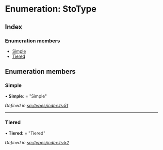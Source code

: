 # Enumeration: StoType

## Index

### Enumeration members

* [Simple](_types_index_.stotype.md#simple)
* [Tiered](_types_index_.stotype.md#tiered)

## Enumeration members

###  Simple

• **Simple**: = "Simple"

*Defined in [src/types/index.ts:51](https://github.com/PolymathNetwork/polymath-sdk/blob/550676f/src/types/index.ts#L51)*

___

###  Tiered

• **Tiered**: = "Tiered"

*Defined in [src/types/index.ts:52](https://github.com/PolymathNetwork/polymath-sdk/blob/550676f/src/types/index.ts#L52)*
